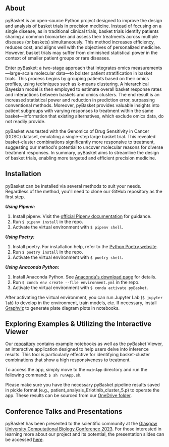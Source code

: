 ## About

pyBasket is an open-source Python project designed to improve the design and analysis of basket trials in precision medicine. Instead of focusing on a single disease, as in traditional clinical trials, basket trials identify patients sharing a common biomarker and assess their treatments across multiple diseases (or baskets) simultaneously. This method increases efficiency, reduces cost, and aligns well with the objectives of personalized medicine. However, basket trials may suffer from diminished statistical power in the context of smaller patient groups or rare diseases.

Enter pyBasket: a two-stage approach that integrates omics measurements—large-scale molecular data—to bolster patient stratification in basket trials. This process begins by grouping patients based on their omics profiles, using techniques such as k-means clustering. A hierarchical Bayesian model is then employed to estimate overall basket response rates and interactions between baskets and omics clusters. The end result is an increased statistical power and reduction in prediction error, surpassing conventional methods. Moreover, pyBasket provides valuable insights into patient subgroups with varying responses to treatment within the same basket—information that existing alternatives, which exclude omics data, do not readily provide.

pyBasket was tested with the Genomics of Drug Sensitivity in Cancer (GDSC) dataset, emulating a single-step large basket trial. This revealed basket-cluster combinations significantly more responsive to treatment, suggesting our method's potential to uncover molecular reasons for diverse treatment responses. In summary, pyBasket aims to streamline the design of basket trials, enabling more targeted and efficient precision medicine.

## Installation

pyBasket can be installed via several methods to suit your needs. Regardless of the method, you'll need to clone our GitHub repository as the first step.

***Using Pipenv:***
1. Install pipenv. Visit the [official Pipenv documentation](https://pipenv.readthedocs.io) for guidance.
2. Run `$ pipenv install` in the repo.
3. Activate the virtual environment with `$ pipenv shell`.

***Using Poetry:***
1. Install poetry. For installation help, refer to the [Python Poetry website](https://python-poetry.org/).
2. Run `$ poetry install` in the repo.
3. Activate the virtual environment with `$ poetry shell`.

***Using Anaconda Python:***
1. Install Anaconda Python. See [Anaconda's download page](https://www.anaconda.com/products/individual) for details.
2. Run `$ conda env create --file environment.yml` in the repo.
3. Activate the virtual environment with `$ conda activate pyBasket`.

After activating the virtual environment, you can run Jupyter Lab (`$ jupyter lab`) to develop in the environment, train models, etc. If necessary, install [Graphviz](https://graphviz.org/download/) to generate plate diagram plots in notebooks.

## Exploring Examples & Utilizing the Interactive Viewer

Our [repository](https://github.com/glasgowcompbio/pyBasket/tree/main/notebooks) contains example notebooks as well as the pyBasket Viewer, an interactive application designed to help users delve into inference results. This tool is particularly effective for identifying basket-cluster combinations that show a high responsiveness to treatment.

To access the app, simply move to the `mainApp` directory and run the following command: `$ sh runApp.sh`.

Please make sure you have the necessary pyBasket pipeline results saved in pickle format (e.g., patient_analysis_Erlotinib_cluster_5.p) to operate the app. These results can be sourced from our [OneDrive folder](https://gla-my.sharepoint.com/:f:/g/personal/ronan_daly_glasgow_ac_uk/Eod_I6-9hDtCgJ1CmKdBJCAB66sciwg58zlxDHD2fgtsMw?e=0MA2gb).

## Conference Talks and Presentations

pyBasket has been presented to the scientific community at the [Glasgow University Computational Biology Conference 2023](https://cbc.dcs.gla.ac.uk/). For those interested in learning more about our project and its potential, the presentation slides can be accessed [here](https://gla-my.sharepoint.com/:b:/g/personal/ronan_daly_glasgow_ac_uk/EbXn2HJu-upIqVC-2GApkGcBOPxUfFCYqsk_jniZdZHN0A?e=LT0ZqN).